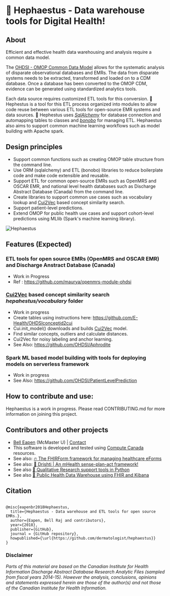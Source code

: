 
# :stars: Hephaestus - Data warehouse tools for Digital Health!

## About

Efficient and effective health data warehousing and analysis require a common data model. 

The [OHDSI - OMOP Common Data Model](https://www.ohdsi.org/) allows for the systematic analysis of disparate observational databases and EMRs. The data from disparate systems needs to be extracted, transformed and loaded on to a CDM database. Once a database has been converted to the OMOP CDM, evidence can be generated using standardized analytics tools.

Each data source requires customized ETL tools for this conversion. :stars: Hephestus is a tool for this ETL process organized into modules to allow code reuse between various ETL tools for open-source EMR systems and data sources. :stars: Hephestus uses [*SqlAlchemy*](https://www.sqlalchemy.org/) for database connection and automapping tables to classes and [*bonobo*](https://www.bonobo-project.org/) for managing ETL. Hephaestus also aims to support common machine learning workflows such as model building with Apache spark. 


## Design principles

* Support common functions such as creating OMOP table structure from the command line.
* Use ORM (sqlalchemy) and ETL (bonobo) libraries to reduce boilerplate code and make code extensible and reusable.
* Support ETL for common open-source EMRs such as OpenMRS and OSCAR EMR, and national level health databases such as Discharge Abstract Database (Canada) from the command line.
* Create libraries to support common use cases such as vocabulary lookup and [Cui2Vec](http://cui2vec.dbmi.hms.harvard.edu/) based concept similarity search.
* Support patient-level predictions.
* Extend OMOP for public health use cases and support cohort-level predictions using MLlib (Spark's machine learning library).

![Hephaestus](https://raw.github.com/dermatologist/hephaestus/develop/notes/hephaestus.png)

## Features (Expected)

### ETL tools for open source EMRs (OpenMRS and OSCAR EMR) and Discharge Anstract Database (Canada)
* Work in Progress
* Ref : https://github.com/maurya/openmrs-module-ohdsi

### [Cui2Vec](http://cui2vec.dbmi.hms.harvard.edu/) based concept similarity search *hepahestus/vocabulary* folder
* Work in progress
* Create tables using instructions here: https://github.com/E-Health/OHDSIconceptid2cui
* Cui.init_model() downloads and builds [Cui2Vec](https://arxiv.org/abs/1804.01486) model.
* Find similar concepts, outliers and calculate distances.
* Cui2Vec for noisy labeling and anchor learning.
* See Also: https://github.com/OHDSI/Aphrodite

### Spark ML based model building with tools for deploying models on serverless framework
* Work in progress
* See Also: https://github.com/OHDSI/PatientLevelPrediction

## How to contribute and use:

Hephaestus is a work in progress. Please read CONTRIBUTING.md for more information on joining this project.


## Contributors and other projects

* [Bell Eapen](https://nuchange.ca) (McMaster U) |  [Contact](https://nuchange.ca/contact)
* This software is developed and tested using [Compute Canada](http://www.computecanada.ca) resources.
* See also:  [:fire: The FHIRForm framework for managing healthcare eForms](https://github.com/E-Health/fhirform)
* See also: [:eyes: Drishti | An mHealth sense-plan-act framework!](https://github.com/E-Health/drishti)
* See also [:flashlight: Qualitative Research support tools in Python](https://github.com/dermatologist/nlp-qrmine)
* See also [:hospital: Public Health Data Warehouse using FHIR and Kibana](https://github.com/E-Health/phis-dw)



## Citation

```

@misc{eapenbr2018Hephaestus,
  title={Hephaestus - Data warehouse and ETL tools for open source EMRs.},
  author={Eapen, Bell Raj and contributors},
  year={2018},
  publisher={GitHub},
  journal = {GitHub repository},
  howpublished={\url{https://github.com/dermatologist/hephaestus}}
}

```

### Disclaimer

*Parts of this material are based on the Canadian Institute for Health Information Discharge Abstract Database Research Analytic Files (sampled from fiscal years 2014-15). However the analysis, conclusions, opinions and statements expressed herein are those of the author(s) and not those of the Canadian Institute for Health Information.*
